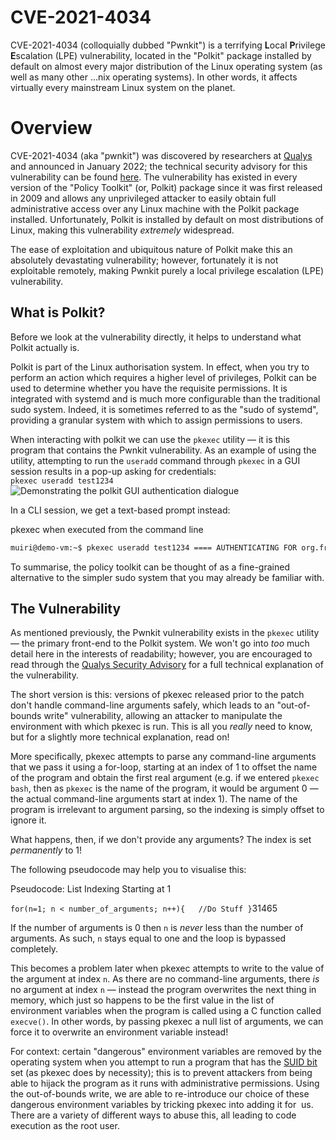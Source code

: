 # CVE-2021-4034
CVE-2021-4034 (colloquially dubbed "Pwnkit") is a terrifying **L**ocal **P**rivilege **E**scalation (LPE) vulnerability, located in the "Polkit" package installed by default on almost every major distribution of the Linux operating system (as well as many other ...nix operating systems). In other words, it affects virtually every mainstream Linux system on the planet.
# Overview
CVE-2021-4034 (aka "pwnkit") was discovered by researchers at [Qualys](https://www.qualys.com/) and announced in January 2022; the technical security advisory for this vulnerability can be found [here](https://www.qualys.com/2022/01/25/cve-2021-4034/pwnkit.txt). The vulnerability has existed in every version of the "Policy Toolkit" (or, Polkit) package since it was first released in 2009 and allows any unprivileged attacker to easily obtain full administrative access over any Linux machine with the Polkit package installed. Unfortunately, Polkit is installed by default on most distributions of Linux, making this vulnerability _extremely_ widespread.

The ease of exploitation and ubiquitous nature of Polkit make this an absolutely devastating vulnerability; however, fortunately it is not exploitable remotely, making Pwnkit purely a local privilege escalation (LPE) vulnerability.
## What is Polkit?
Before we look at the vulnerability directly, it helps to understand what Polkit actually is.  

Polkit is part of the Linux authorisation system. In effect, when you try to perform an action which requires a higher level of privileges, Polkit can be used to determine whether you have the requisite permissions. It is integrated with systemd and is much more configurable than the traditional sudo system. Indeed, it is sometimes referred to as the "sudo of systemd", providing a granular system with which to assign permissions to users.

When interacting with polkit we can use the `pkexec` utility — it is this program that contains the Pwnkit vulnerability. As an example of using the utility, attempting to run the `useradd` command through `pkexec` in a GUI session results in a pop-up asking for credentials:  
`pkexec useradd test1234`  
![Demonstrating the polkit GUI authentication dialogue](https://assets.muirlandoracle.co.uk/thm/rooms/polkit/3ceb61a94882.png)  

In a CLI session, we get a text-based prompt instead:  

pkexec when executed from the command line

```sh
muiri@demo-vm:~$ pkexec useradd test1234 ==== AUTHENTICATING FOR org.freedesktop.policykit.exec === Authentication is needed to run '/usr/sbin/useradd' as the super user Authenticating as: muiri,,, (muiri) Password:
```
To summarise, the policy toolkit can be thought of as a fine-grained alternative to the simpler sudo system that you may already be familiar with.  
## The Vulnerability
As mentioned previously, the Pwnkit vulnerability exists in the `pkexec` utility — the primary front-end to the Polkit system. We won't go into _too_ much detail here in the interests of readability; however, you are encouraged to read through the [Qualys Security Advisory](https://www.qualys.com/2022/01/25/cve-2021-4034/pwnkit.txt) for a full technical explanation of the vulnerability.

The short version is this: versions of pkexec released prior to the patch don't handle command-line arguments safely, which leads to an "out-of-bounds write" vulnerability, allowing an attacker to manipulate the environment with which pkexec is run. This is all you _really_ need to know, but for a slightly more technical explanation, read on!  

More specifically, pkexec attempts to parse any command-line arguments that we pass it using a for-loop, starting at an index of 1 to offset the name of the program and obtain the first real argument (e.g. if we entered `pkexec bash`, then as `pkexec` is the name of the program, it would be argument 0 — the actual command-line arguments start at index 1). The name of the program is irrelevant to argument parsing, so the indexing is simply offset to ignore it.

What happens, then, if we don't provide any arguments? The index is set _permanently_ to 1!

The following pseudocode may help you to visualise this:

Pseudocode: List Indexing Starting at 1

`for(n=1; n < number_of_arguments; n++){   //Do Stuff }`31465

If the number of arguments is 0 then `n` is _never_ less than the number of arguments. As such, `n` stays equal to one and the loop is bypassed completely.

This becomes a problem later when pkexec attempts to write to the value of the argument at index `n`. As there are no command-line arguments, there _is_ no argument at index `n` — instead the program overwrites the next thing in memory, which just so happens to be the first value in the list of environment variables when the program is called using a C function called `execve()`. In other words, by passing pkexec a null list of arguments, we can force it to overwrite an environment variable instead!  

For context: certain "dangerous" environment variables are removed by the operating system when you attempt to run a program that has the [SUID bit](https://muirlandoracle.co.uk/2020/03/05/unix-file-permissions/#SUID) set (as pkexec does by necessity); this is to prevent attackers from being able to hijack the program as it runs with administrative permissions. Using the out-of-bounds write, we are able to re-introduce our choice of these dangerous environment variables by tricking pkexec into adding it for  us. There are a variety of different ways to abuse this, all leading to code execution as the root user.